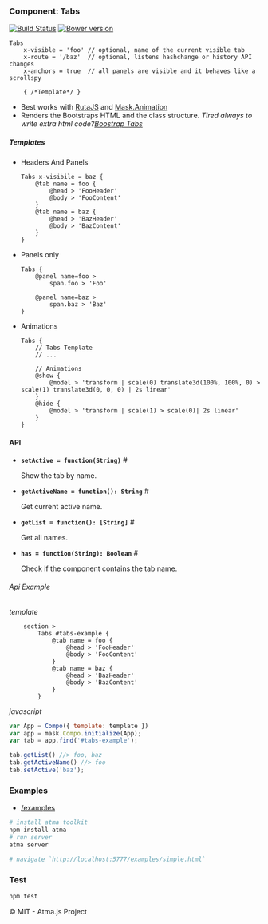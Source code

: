 ### Component: Tabs
[![Build Status](https://travis-ci.org/atmajs/compo-tabs.png?branch=master)](https://travis-ci.org/atmajs/compo-tabs)
[![Bower version](https://badge.fury.io/bo/compo-tabs.svg)](http://badge.fury.io/bo/compo-tabs)

```mask
Tabs
	x-visible = 'foo' // optional, name of the current visible tab 
	x-route = '/baz'  // optional, listens hashchange or history API changes 
	x-anchors = true  // all panels are visible and it behaves like a scrollspy
	
	{ /*Template*/ }
```

- Best works with [RutaJS](https://github.com/atmajs/ruta) and [Mask.Animation](https://github.com/atmajs/mask-animation)
- Renders the Bootstraps HTML and the class structure.
_Tired always to write extra html code?[Boostrap Tabs](http://getbootstrap.com/javascript/#tabs-usage)_

##### Templates
- Headers And Panels

	```mask
	Tabs x-visibile = baz {
		@tab name = foo {
			@head > 'FooHeader'
			@body > 'FooContent' 
		}
		@tab name = baz {
			@head > 'BazHeader'
			@body > 'BazContent' 
		}
	}
	```
	
- Panels only

	```mask
	Tabs {
		@panel name=foo >
			span.foo > 'Foo'
		
		@panel name=baz >
			span.baz > 'Baz'
	}
	```
	
- Animations

	```mask
	Tabs {
		// Tabs Template
		// ...
		
		// Animations
		@show {
			@model > 'transform | scale(0) translate3d(100%, 100%, 0) > scale(1) translate3d(0, 0, 0) | 2s linear'
		}
		@hide {
			@model > 'transform | scale(1) > scale(0)| 2s linear'
		}
	}
	```
	
#### API

- **`setActive = function(String)`** <a name='setActive'>#</a>
	
	Show the tab by name.
	
- **`getActiveName = function(): String`** <a name='getActiveName'>#</a>
	
	Get current active name.

- **`getList = function(): [String]`** <a name='getList'>#</a>

	Get all names.
	
- **`has = function(String): Boolean`** <a name='has'>#</a>

	Check if the component contains the tab name.


###### Api Example
_template_
```mask
	section >
		Tabs #tabs-example {
			@tab name = foo {
				@head > 'FooHeader'
				@body > 'FooContent' 
			}
			@tab name = baz {
				@head > 'BazHeader'
				@body > 'BazContent' 
			}
		}
```
_javascript_
```javascript
var App = Compo({ template: template })
var app = mask.Compo.initialize(App);
var tab = app.find('#tabs-example');

tab.getList() //> foo, baz
tab.getActiveName() //> foo
tab.setActive('baz');
```

### Examples

- [/examples](/examples)

```bash
# install atma toolkit
npm install atma
# run server
atma server

# navigate `http://localhost:5777/examples/simple.html`
```

### Test
```bash
npm test
```

:copyright: MIT - Atma.js Project